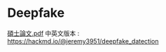 # Deepfake
[碩士論文.pdf](https://github.com/jeremy3951/Deepfake/files/7005052/default.pdf)
中英文版本 : https://hackmd.io/@jeremy3951/deepfake_datection
